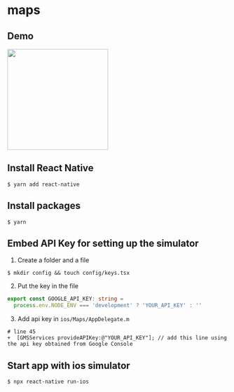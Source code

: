 # maps

## Demo

<img src="./demo.gif" width="230">

## Install React Native

```
$ yarn add react-native
```

## Install packages

```
$ yarn
```

## Embed API Key for setting up the simulator

1. Create a folder and a file

```
$ mkdir config && touch config/keys.tsx
```

2. Put the key in the file

```typescript
export const GOOGLE_API_KEY: string =
  process.env.NODE_ENV === 'development' ? 'YOUR_API_KEY' : ''
```

3. Add api key in `ios/Maps/AppDelegate.m`

```
# line 45
+  [GMSServices provideAPIKey:@"YOUR_API_KEY"]; // add this line using the api key obtained from Google Console
```

## Start app with ios simulator

```
$ npx react-native run-ios
```
